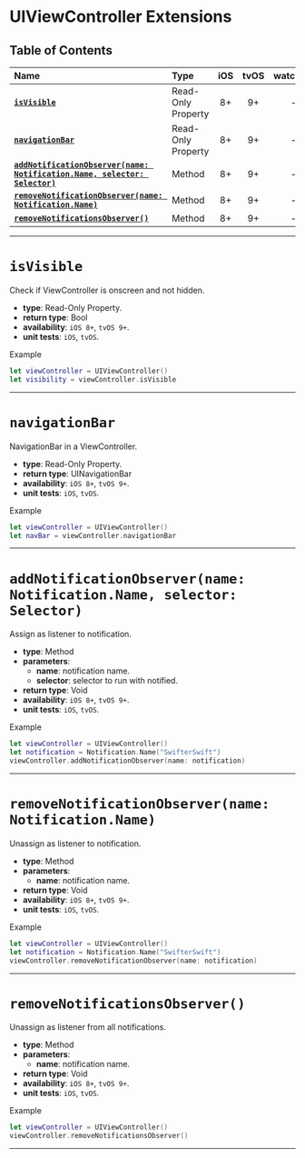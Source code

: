 # UIViewController Extensions

## Table of Contents

| Name | Type | iOS | tvOS | watchOS | macOS |
|:--- | :--- | :---: | :---: | :---: | :---: |
| [**`isVisible`**](#isvisible) | Read-Only Property | 8+ | 9+ | - | - |
| [**`navigationBar`**](#navigationbar) | Read-Only Property | 8+ | 9+ | - | - |
| [**`addNotificationObserver(name: Notification.Name, selector: Selector)`**](#addnotificationobservername-notificationname-selector-selector) | Method | 8+ | 9+ | - | - |
| [**`removeNotificationObserver(name: Notification.Name)`**](#removenotificationobservername-notificationname) | Method | 8+ | 9+ | - | - |
| [**`removeNotificationsObserver()`**](#removenotificationsobserver) | Method | 8+ | 9+ | - | - |


---


# `isVisible`
Check if ViewController is onscreen and not hidden.

- **type**: Read-Only Property.
- **return type**: Bool
- **availability**: `iOS 8+`, `tvOS 9+`.
- **unit tests**: `iOS`, `tvOS`.

Example

```swift
let viewController = UIViewController()
let visibility = viewController.isVisible
```


---


# `navigationBar`
NavigationBar in a ViewController.

- **type**: Read-Only Property.
- **return type**: UINavigationBar
- **availability**: `iOS 8+`, `tvOS 9+`.
- **unit tests**: `iOS`, `tvOS`.

Example

```swift
let viewController = UIViewController()
let navBar = viewController.navigationBar
```


---


# `addNotificationObserver(name: Notification.Name, selector: Selector)`
Assign as listener to notification.

- **type**: Method
- **parameters**:
    - **name**: notification name.
    - **selector**: selector to run with notified.
- **return type**: Void
- **availability**: `iOS 8+`, `tvOS 9+`.
- **unit tests**: `iOS`, `tvOS`.

Example

```swift
let viewController = UIViewController()
let notification = Notification.Name("SwifterSwift")
viewController.addNotificationObserver(name: notification)
```


---


# `removeNotificationObserver(name: Notification.Name)`
Unassign as listener to notification.

- **type**: Method
- **parameters**:
    - **name**: notification name.
- **return type**: Void
- **availability**: `iOS 8+`, `tvOS 9+`.
- **unit tests**: `iOS`, `tvOS`.

Example

```swift
let viewController = UIViewController()
let notification = Notification.Name("SwifterSwift")
viewController.removeNotificationObserver(name: notification)
```


---


# `removeNotificationsObserver()`
Unassign as listener from all notifications.

- **type**: Method
- **parameters**:
    - **name**: notification name.
- **return type**: Void
- **availability**: `iOS 8+`, `tvOS 9+`.
- **unit tests**: `iOS`, `tvOS`.

Example

```swift
let viewController = UIViewController()
viewController.removeNotificationsObserver()
```


---
